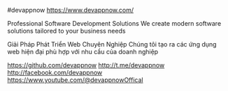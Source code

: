#devappnow
https://www.devappnow.com/

Professional Software Development Solutions
We create modern software solutions tailored to your business needs

Giải Pháp Phát Triển Web Chuyên Nghiệp
Chúng tôi tạo ra các ứng dụng web hiện đại phù hợp với nhu cầu của doanh nghiệp

https://github.com/devappnow
http://t.me/devappnow
http://facebook.com/devappnow
https://www.youtube.com/@devappnowOffical
